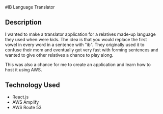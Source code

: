 #IB Language Translator

## Description
I wanted to make a translator application for a relatives made-up language they used when were kids. The idea is that you would replace the first vowel in every word in a sentence with "ib". They originally used it to confuse their mom and eventually got very fast with forming sentences and wanted to give other relatives a chance to play along. 

This was also a chance for me to create an application and learn how to host it using AWS.

## Technology Used
 - React.js
 - AWS Amplify
 - AWS Route 53
